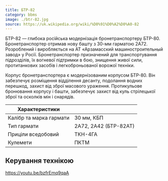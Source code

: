 ```yaml
---
title: БТР-82
category: bbms
image: ./btr-82.jpg
source: https://uk.wikipedia.org/wiki/%D0%91%D0%A2%D0%A0-82
---
```


БТР-82 — глибока російська модернізація бронетранспортеру БТР-80. Бронетранспортер отримав нову башту з 30-мм гарматою 2А72. Розроблений і виробляється на АТ «Арзамасский машиностроительный завод» у Росії.
Бронетранспортер призначений для транспортування підрозділів, їх вогневої підтримки в бою, знищення живої сили, протитанкових засобів і легкоброньованої ворожої техніки.

Корпус бронетранспортера є модернізованим корпусом БТР-80. Він забезпечує розміщення відділення десанту, подолання водних перешкод, захист від зброї масового ураження. Протикульове бронювання корпусу і башти, забезпечує захист від куль стрілецької зброї та осколків мін і снарядів.

| Характеристики          |                       |
| ----------------------- | --------------------- |
| Калібр та марка гармати | 30 мм, КБП            |
| Тип гармати             | 2А72, 2А42 (БТР-82АТ) |
| Приціли вседобовий      | ТКН-4ГА               |
| Кулемети                | ПКТМ                  |

## Керування технікою

https://youtu.be/bzfrEmq9qaA
